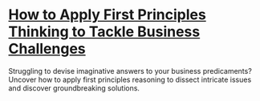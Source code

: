 
# [How to Apply First Principles Thinking to Tackle Business Challenges](https://www.mindhaste.com/t/first-principles-thinking/how-to-apply-first-principles-thinking-to-tackle-business-challenges-460)

Struggling to devise imaginative answers to your business predicaments? Uncover how to apply first principles reasoning to dissect intricate issues and discover groundbreaking solutions.
    